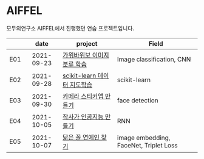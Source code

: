 # AIFFEL
모두의연구소 AIFFEL에서 진행했던 연습 프로젝트입니다.


|   |    date    | project  | Field |
|---|:----------:|------------| -------------- | 
| E01 | 2021-09-23 | [가위바위보 이미지 분류 학습](E01/E01.ipynb)     | Image classification, CNN | 
| E02 | 2021-09-28 | [scikit-learn 데이터 지도학습](E02/E02.ipynb)  | scikit-learn |
| E03 | 2021-09-30 | [카메라 스티커앱 만들기](E03/E03.ipynb)    | face detection  |
| E04 | 2021-10-05 | [작사가 인공지능 만들기](Exploration_4/E4.ipynb) | RNN |
| E05 | 2021-10-07 | [닮은 꼴 연예인 찾기](E05/E05.ipynb) | image embedding, FaceNet, Triplet Loss |
